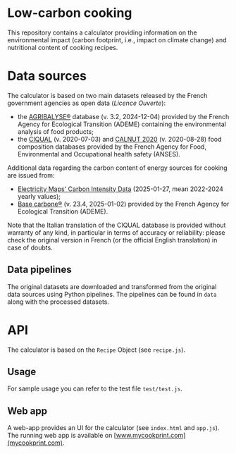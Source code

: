 # Low-carbon cooking

This repository contains a calculator providing information on the environmental impact (carbon footprint, i.e., impact on climate change) and nutritional content of cooking recipes.

# Data sources

The calculator is based on two main datasets released by the French government agencies as open data (*Licence Ouverte*):

- the <a href="https://doc.agribalyse.fr/documentation-en/">AGRIBALYSE®</a> database (v. 3.2, 2024-12-04) provided by the French Agency for Ecological Transition (ADEME) containing the environmental analysis of food products; </li>
- the <a href="https://ciqual.anses.fr/">CIQUAL</a> (v. 2020-07-03) and <a href="https://ciqual.anses.fr/">CALNUT 2020</a> (v. 2020-08-28) food composition databases provided by the French Agency for Food, Environmental and Occupational health safety (ANSES).

Additional data regarding the carbon content of energy sources for cooking are issued from:

- <a href="https://portal.electricitymaps.com/datasets">Electricity Maps' Carbon Intensity Data</a> (2025-01-27, mean 2022-2024 yearly values);
- <a href="https://www.data.gouv.fr/fr/datasets/base-carbone-r-2/">Base carbone®</a> (v. 23.4, 2025-01-02) provided by the French Agency for Ecological Transition (ADEME).

Note that the Italian translation of the CIQUAL database is provided without warranty of any kind, in particular in terms of accuracy or reliability: please check the original version in French (or the official English translation) in case of doubts.

## Data pipelines

The original datasets are downloaded and transformed from the original data sources using Python pipelines.
The pipelines can be found in `data` along with the processed datasets.

# API

The calculator is based on the `Recipe` Object (see `recipe.js`).

## Usage

For sample usage you can refer to the test file `test/test.js`. 


## Web app
A web-app provides an UI for the calculator (see `index.html` and `app.js`).
The running web app is available on [www.mycookprint.com](mycookprint.com).
